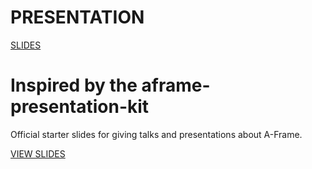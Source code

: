 # PRESENTATION 

[SLIDES]([https://aframe.io/aframe-presentation-kit/#/](https://jojo96.github.io/Colour_science_Virtual_Reality_presentation/))

# Inspired by the aframe-presentation-kit

Official starter slides for giving talks and presentations about A-Frame.

[VIEW SLIDES](https://aframe.io/aframe-presentation-kit/#/)

